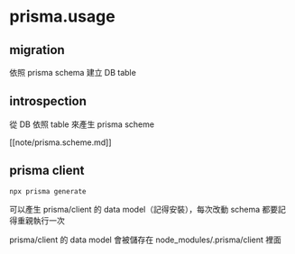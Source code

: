 # prisma.usage

## migration
依照 prisma schema 建立 DB table


## introspection

從 DB 依照 table 來產生 prisma scheme

[[note/prisma.scheme.md]]



## prisma client 

```
npx prisma generate
```

可以產生 prisma/client 的 data model（記得安裝），每次改動 schema 都要記得重親執行一次


prisma/client 的 data model 會被儲存在 node_modules/.prisma/client 裡面
